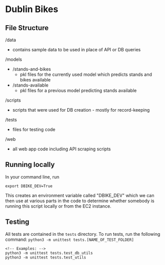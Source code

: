 # Dublin Bikes

## File Structure

/data
- contains sample data to be used in place of API or DB queries

/models
- /stands-and-bikes
  - pkl files for the currently used model which predicts stands and bikes available
- /stands-available
  - pkl files for a previous model predicting stands available

/scripts
- scripts that were used for DB creation - mostly for record-keeping

/tests
- files for testing code

/web
- all web app code including API scraping scripts

## Running locally
In your command line, run

```
export DBIKE_DEV=True 
```

This creates an environment variable called "DBIKE_DEV" which we can then use at various parts in the code to determine whether somebody is running this script locally or from the EC2 instance.

## Testing
All tests are contained in the `tests` directory. To run tests, run the following command: `python3 -m unittest tests.[NAME_OF_TEST_FOLDER]`

```
<!-- Examples: -->
python3 -m unittest tests.test_db_utils
python3 -m unittest tests.test_utils
```